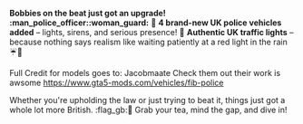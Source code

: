 **Bobbies on the beat just got an upgrade! :man_police_officer::woman_guard:**
:small_blue_diamond: **4 brand-new UK police vehicles added** – lights, sirens, and serious presence!
:small_blue_diamond: **Authentic UK traffic lights** – because nothing says realism like waiting patiently at a red light in the rain :umbrella::vertical_traffic_light:

Full Credit for models goes to: Jacobmaate
Check them out their work is awsome 
https://www.gta5-mods.com/vehicles/fib-police

Whether you're upholding the law or just trying to beat it, things just got a whole lot more British. :flag_gb::punch:
Grab your tea, mind the gap, and dive in!
